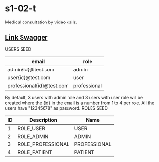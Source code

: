 # s1-02-t
Medical consultation by video calls.

<h2><a href="http://localhost:8080/swagger-ui/index.html">Link Swagger</a> </h2>



USERS SEED
<table>
<thead>
<tr>
<th>email</th>
<th>role</th>
</tr>
</thead>
<tbody>
<tr>
<td>admin{id}@test.com</td>
<td>admin</td>
</tr>
<tr>
<td>user{id}@test.com</td>
<td>user</td>
</tr>
  <tr>
<td>professional{id}@test.com</td>
<td>professional</td>
</tr>
</tbody>
</table>



By default, 3 users with admin role and 3 users with user role will be created where the {id} in the email is a number from 1 to 4 per role. All the users have "12345678" as password.
ROLES SEED
<table>
<thead>
<tr>
<th>ID</th>
<th>Description</th>
<th>Name</th>
</tr>
</thead>
<tbody>
<tr>
<td>1</td>
<td>ROLE_USER</td>
<td>USER</td>
</tr>
<tr>
<td>2</td>
<td>ROLE_ADMIN</td>
<td>ADMIN</td>
</tr>
 <tr>
<td>3</td>
<td>ROLE_PROFESSIONAL</td>
<td>PROFESSIONAL</td>
</tr>
  <tr>
<td>4</td>
<td>ROLE_PATIENT</td>
<td>PATIENT</td>
</tr>
</tbody>
</table>



